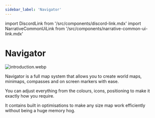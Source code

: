 ```yaml
---
sidebar_label: 'Navigator'
---
```


import DiscordLink from '/src/components/discord-link.mdx'
import NarrativeCommonUiLink from '/src/components/narrative-common-ui-link.mdx'

# Navigator

![introduction.webp](//img/pro/navigator/introduction.webp)

Navigator is a full map system that allows you to create world maps, minimaps, compasses and on screen markers with ease.

You can adjust everything from the colours, icons, positioning to make it exactly how you require.

It contains built in optimisations to make any size map work efficiently without being a huge memory hog.